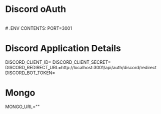 # Discord oAuth 
<br>
# .ENV CONTENTS: 
PORT=3001


# Discord Application Details

DISCORD_CLIENT_ID=
DISCORD_CLIENT_SECRET=
DISCORD_REDIRECT_URL=http://localhost:3001/api/auth/discord/redirect
DISCORD_BOT_TOKEN=
# Mongo
MONGO_URL=""
